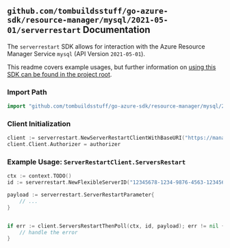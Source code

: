 
## `github.com/tombuildsstuff/go-azure-sdk/resource-manager/mysql/2021-05-01/serverrestart` Documentation

The `serverrestart` SDK allows for interaction with the Azure Resource Manager Service `mysql` (API Version `2021-05-01`).

This readme covers example usages, but further information on [using this SDK can be found in the project root](https://github.com/tombuildsstuff/go-azure-sdk/tree/main/docs).

### Import Path

```go
import "github.com/tombuildsstuff/go-azure-sdk/resource-manager/mysql/2021-05-01/serverrestart"
```


### Client Initialization

```go
client := serverrestart.NewServerRestartClientWithBaseURI("https://management.azure.com")
client.Client.Authorizer = authorizer
```


### Example Usage: `ServerRestartClient.ServersRestart`

```go
ctx := context.TODO()
id := serverrestart.NewFlexibleServerID("12345678-1234-9876-4563-123456789012", "example-resource-group", "flexibleServerValue")

payload := serverrestart.ServerRestartParameter{
	// ...
}


if err := client.ServersRestartThenPoll(ctx, id, payload); err != nil {
	// handle the error
}
```
